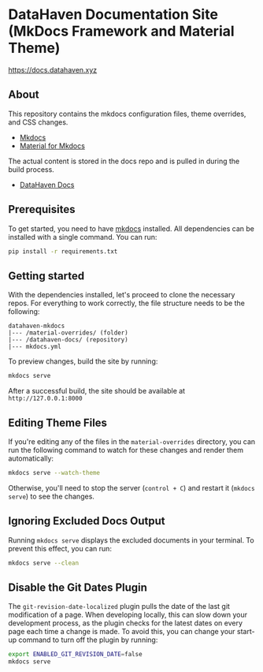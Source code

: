# DataHaven Documentation Site (MkDocs Framework and Material Theme)

https://docs.datahaven.xyz

## About

This repository contains the mkdocs configuration files, theme overrides, and CSS changes.

- [Mkdocs](https://www.mkdocs.org/)
- [Material for Mkdocs](https://squidfunk.github.io/mkdocs-material/)

The actual content is stored in the docs repo and is pulled in during the build process.

- [DataHaven Docs](https://github.com/datahaven-xyz/datahaven-docs)

## Prerequisites

To get started, you need to have [mkdocs](https://www.mkdocs.org/) installed. All dependencies can be installed with a single command. You can run:

```bash
pip install -r requirements.txt
```

## Getting started

With the dependencies installed, let's proceed to clone the necessary repos. For everything to work correctly, the file structure needs to be the following:

```text
datahaven-mkdocs
|--- /material-overrides/ (folder)
|--- /datahaven-docs/ (repository)
|--- mkdocs.yml
```

To preview changes, build the site by running:

```bash
mkdocs serve
```

After a successful build, the site should be available at `http://127.0.0.1:8000`

## Editing Theme Files

If you're editing any of the files in the `material-overrides` directory, you can run the following command to watch for these changes and render them automatically:

```bash
mkdocs serve --watch-theme
```

Otherwise, you'll need to stop the server (`control + C`) and restart it (`mkdocs serve`) to see the changes.

## Ignoring Excluded Docs Output

Running `mkdocs serve` displays the excluded documents in your terminal. To prevent this effect, you can run:

```bash
mkdocs serve --clean
```

## Disable the Git Dates Plugin

The `git-revision-date-localized` plugin pulls the date of the last git modification of a page. When developing locally, this can slow down your development process, as the plugin checks for the latest dates on every page each time a change is made. To avoid this, you can change your start-up command to turn off the plugin by running:

```bash
export ENABLED_GIT_REVISION_DATE=false
mkdocs serve
```
